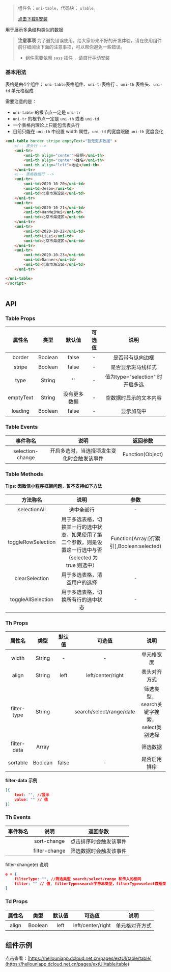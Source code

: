 
> 组件名：``uni-table``，代码块： `uTable`。
> 
>  [点击下载&安装](https://ext.dcloud.net.cn/plugin?name=uni-table)

用于展示多条结构类似的数据

> **注意事项**
> 为了避免错误使用，给大家带来不好的开发体验，请在使用组件前仔细阅读下面的注意事项，可以帮你避免一些错误。
> - 组件需要依赖 `sass` 插件 ，请自行手动安装


### 基本用法 
表格是由4个组件： `uni-table`表格组件、`uni-tr`表格行 、`uni-th` 表格头、`uni-td` 单元格组成

需要注意的是：
- `uni-table` 的根节点一定是 `uni-tr`
- `uni-tr` 的根节点一定是 `uni-th` 或者 `uni-td`
- 一个表格内理论上只能包含表头行
- 目前只能在 `uni-th` 中设置 width 属性，`uni-td` 的宽度跟随 `uni-th` 宽度变化


```html
<uni-table border stripe emptyText="暂无更多数据" >
	<!-- 表头行 -->
	<uni-tr>
		<uni-th align="center">日期</uni-th>
		<uni-th align="center">姓名</uni-th>
		<uni-th align="left">地址</uni-th>
	</uni-tr>
	<!-- 表格数据行 -->
	<uni-tr>
		<uni-td>2020-10-20</uni-td>
		<uni-td>Jeson</uni-td>
		<uni-td>北京市海淀区</uni-td>
	</uni-tr>
	<uni-tr>
		<uni-td>2020-10-21</uni-td>
		<uni-td>HanMeiMei</uni-td>
		<uni-td>北京市海淀区</uni-td>
	</uni-tr>
	<uni-tr>
		<uni-td>2020-10-22</uni-td>
		<uni-td>LiLei</uni-td>
		<uni-td>北京市海淀区</uni-td>
	</uni-tr>
	<uni-tr>
		<uni-td>2020-10-23</uni-td>
		<uni-td>Danner</uni-td>
		<uni-td>北京市海淀区</uni-td>
	</uni-tr>

</uni-table>
</script>
			 
```




## API

### Table Props

|属性名| 类型|默认值| 可选值| 说明|
|:-:| :-:|:-:| :-:| :-:	|
|border| Boolean| false| -| 是否带有纵向边框	|
|stripe| Boolean| false| -| 是否显示斑马线样式	|
|type| String| ''| -| 值为type="selection" 时开启多选|
|emptyText	| String| 没有更多数据| -| 空数据时显示的文本内容|
|loading| Boolean| false| -| 显示加载中|	

### Table Events

|事件称名|说明| 返回参数	|		
|:-:|:-:| :-:	|			
|selection-change| 开启多选时，当选择项发生变化时会触发该事件	| Function(Object)|

### Table Methods
**Tips: 因微信小程序框架问题，暂不支持如下方法**

|方法称名|说明|参数|
|:-:|:-:|:-:|
|selectionAll|选中全部行	|-	|
|toggleRowSelection	|用于多选表格，切换某一行的选中状态，如果使用了第二个参数，则是设置这一行选中与否（selected 为 true 则选中）	| Function(Array:[行索引],Boolean:selected)	|
|clearSelection	|用于多选表格，清空用户的选择	|-	|
|toggleAllSelection	|用于多选表格，切换所有行的选中状态	|-	|



### Th Props

|属性名|类型|默认值|可选值|说明|
|:-:|:-:		|:-:|	:-:|:-:|
|width|String	| -|-| 单元格宽度|
|align|String	| left|left/center/right| 表头对齐方式|
|filter-type|String	||search/select/range/date	| 筛选类型，search关键字搜索，select类别选择|
|filter-data|Array	||| 筛选数据|
|sortable |Boolean| false|- 	| 是否启用排序|

**filter-data 示例**
```json
[{
	text: "", //显示
	value: "" // 值
}]
```


### Th Events

|事件称名				|说明									| 返回参数			|
|:-:					|:-:									| :-:				|
||sort-change	| 点击排序时会触发该事件	| Function(Object)|
||filter-change	| 筛选数据时会触发该事件	| Function(Object)|

filter-change(e) 说明
```json
e = {
	filterType: "", //筛选类型 search/select/range 和传入的相同
	filter: "" // 值, filterType=search字符串类型，filterType=select数组类型，filterType=range数组类型，[0]开始值， [1]结束值
}
```


### Td Props

|属性名	|类型	|默认值	 	|可选值				|说明|
|:-:		|:-:		|:-:			|:-:				|:-:|
|align	|Boolean| left		|left/center/right	| 单元格对齐方式|


## 组件示例

点击查看：[https://hellouniapp.dcloud.net.cn/pages/extUI/table/table](https://hellouniapp.dcloud.net.cn/pages/extUI/table/table)